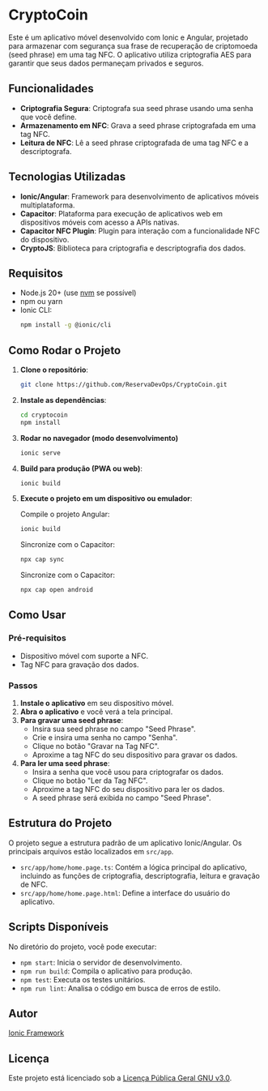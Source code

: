 # CryptoCoin

Este é um aplicativo móvel desenvolvido com Ionic e Angular, projetado para armazenar com segurança sua frase de recuperação de criptomoeda (seed phrase) em uma tag NFC. O aplicativo utiliza criptografia AES para garantir que seus dados permaneçam privados e seguros.

## Funcionalidades

- **Criptografia Segura**: Criptografa sua seed phrase usando uma senha que você define.
- **Armazenamento em NFC**: Grava a seed phrase criptografada em uma tag NFC.
- **Leitura de NFC**: Lê a seed phrase criptografada de uma tag NFC e a descriptografa.

## Tecnologias Utilizadas

- **Ionic/Angular**: Framework para desenvolvimento de aplicativos móveis multiplataforma.
- **Capacitor**: Plataforma para execução de aplicativos web em dispositivos móveis com acesso a APIs nativas.
- **Capacitor NFC Plugin**: Plugin para interação com a funcionalidade NFC do dispositivo.
- **CryptoJS**: Biblioteca para criptografia e descriptografia dos dados.

## Requisitos

- Node.js 20+ (use [nvm](https://github.com/nvm-sh/nvm) se possível)
- npm ou yarn
- Ionic CLI:
  ```bash
  npm install -g @ionic/cli
  ```

## Como Rodar o Projeto

1. **Clone o repositório**:
   ```bash
   git clone https://github.com/ReservaDevOps/CryptoCoin.git
   ```
2. **Instale as dependências**:
   ```bash
   cd cryptocoin
   npm install
   ```
3. **Rodar no navegador (modo desenvolvimento)**
   ```bash 
   ionic serve
   ```
4. **Build para produção (PWA ou web)**:
   ```bash
   ionic build
   ```
5. **Execute o projeto em um dispositivo ou emulador**:

   Compile o projeto Angular:
   ```bash
   ionic build
   ```
   Sincronize com o Capacitor:
   ```bash
   npx cap sync
   ```
   Sincronize com o Capacitor:
   ```bash
   npx cap open android
   ```

## Como Usar

### Pré-requisitos

- Dispositivo móvel com suporte a NFC.
- Tag NFC para gravação dos dados.

### Passos

1. **Instale o aplicativo** em seu dispositivo móvel.
2. **Abra o aplicativo** e você verá a tela principal.
3. **Para gravar uma seed phrase**:
   - Insira sua seed phrase no campo "Seed Phrase".
   - Crie e insira uma senha no campo "Senha".
   - Clique no botão "Gravar na Tag NFC".
   - Aproxime a tag NFC do seu dispositivo para gravar os dados.
4. **Para ler uma seed phrase**:
   - Insira a senha que você usou para criptografar os dados.
   - Clique no botão "Ler da Tag NFC".
   - Aproxime a tag NFC do seu dispositivo para ler os dados.
   - A seed phrase será exibida no campo "Seed Phrase".

## Estrutura do Projeto

O projeto segue a estrutura padrão de um aplicativo Ionic/Angular. Os principais arquivos estão localizados em `src/app`.

- `src/app/home/home.page.ts`: Contém a lógica principal do aplicativo, incluindo as funções de criptografia, descriptografia, leitura e gravação de NFC.
- `src/app/home/home.page.html`: Define a interface do usuário do aplicativo.

## Scripts Disponíveis

No diretório do projeto, você pode executar:

- `npm start`: Inicia o servidor de desenvolvimento.
- `npm run build`: Compila o aplicativo para produção.
- `npm test`: Executa os testes unitários.
- `npm run lint`: Analisa o código em busca de erros de estilo.

## Autor

[Ionic Framework](https://ionicframework.com/)

## Licença

Este projeto está licenciado sob a [Licença Pública Geral GNU v3.0](https://www.gnu.org/licenses/gpl-3.0.html).
